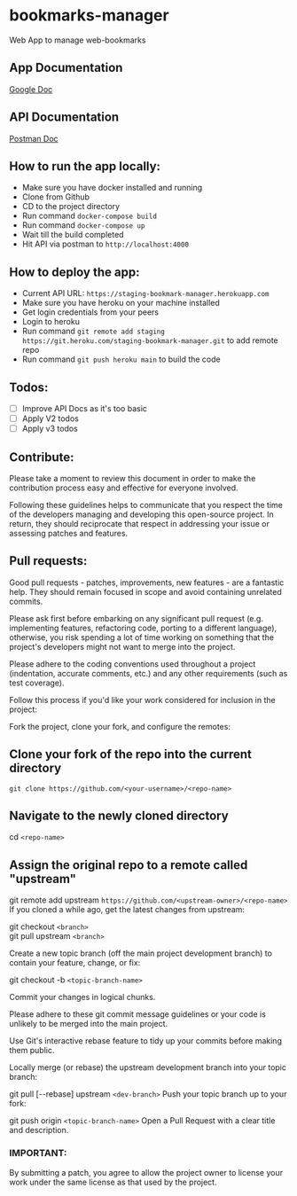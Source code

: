 # bookmarks-manager
Web App to manage web-bookmarks

## App Documentation

[Google Doc](https://docs.google.com/document/d/1AyST23QVfu4GxHuhXVdViOot31ksvV0K5UUkKUXn8Ro/edit?usp=sharing)

## API Documentation

[Postman Doc](https://documenter.getpostman.com/view/3401137/UVRAHSPg)

## How to run the app locally:

- Make sure you have docker installed and running
- Clone from Github
- CD to the project directory
- Run command `docker-compose build`
- Run command `docker-compose up`
- Wait till the build completed
- Hit API via postman to `http://localhost:4000`

## How to deploy the app:
- Current API URL: `https://staging-bookmark-manager.herokuapp.com`
- Make sure you have heroku on your machine installed
- Get login credentials from your peers
- Login to heroku
- Run command `git remote add staging https://git.heroku.com/staging-bookmark-manager.git` to add remote repo
- Run command `git push heroku main` to build the code

## Todos:
- [ ] Improve API Docs as it's too basic
- [ ] Apply V2 todos
- [ ] Apply v3 todos

## Contribute:

Please take a moment to review this document in order to make the contribution process easy and effective for everyone involved.

Following these guidelines helps to communicate that you respect the time of the developers managing and developing this open-source project. In return, they should reciprocate that respect in addressing your issue or assessing patches and features.

## Pull requests:

Good pull requests - patches, improvements, new features - are a fantastic help.
They should remain focused in scope and avoid containing unrelated commits.

Please ask first before embarking on any significant pull request
(e.g. implementing features, refactoring code, porting to a different language), otherwise, you risk spending a lot of time working on something that the project's developers might not want to merge into the project.

Please adhere to the coding conventions used throughout a project (indentation, accurate comments, etc.) and any other requirements (such as test coverage).

Follow this process if you'd like your work considered for inclusion in the project:

Fork the project, clone your fork, and configure the remotes:

## Clone your fork of the repo into the current directory

`git clone https://github.com/<your-username>/<repo-name>`

## Navigate to the newly cloned directory

cd `<repo-name>`

## Assign the original repo to a remote called "upstream"

git remote add upstream `https://github.com/<upstream-owner>/<repo-name>`
If you cloned a while ago, get the latest changes from upstream:

git checkout `<branch>` <br>
git pull upstream `<branch>`

Create a new topic branch (off the main project development branch) to contain your feature, change,
or fix:

git checkout -b `<topic-branch-name>`

Commit your changes in logical chunks.

Please adhere to these git commit message guidelines or your code is unlikely to be merged into the main project.

Use Git's interactive rebase feature to tidy up your commits before making them public.

Locally merge (or rebase) the upstream development branch into your topic branch:

git pull [--rebase] upstream `<dev-branch>`
Push your topic branch up to your fork:

git push origin `<topic-branch-name>`
Open a Pull Request with a clear title and description.

### IMPORTANT:

By submitting a patch, you agree to allow the project owner to license your work under the same license as that used by the project.
